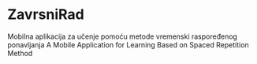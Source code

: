 # ZavrsniRad
Mobilna aplikacija za učenje pomoću metode vremenski raspoređenog ponavljanja  A Mobile Application for Learning Based on Spaced Repetition Method
